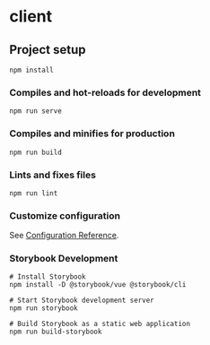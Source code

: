 # client

## Project setup
```
npm install
```

### Compiles and hot-reloads for development
```
npm run serve
```

### Compiles and minifies for production
```
npm run build
```

### Lints and fixes files
```
npm run lint
```

### Customize configuration
See [Configuration Reference](https://cli.vuejs.org/config/).

### Storybook Development
```
# Install Storybook
npm install -D @storybook/vue @storybook/cli

# Start Storybook development server
npm run storybook

# Build Storybook as a static web application
npm run build-storybook
```
